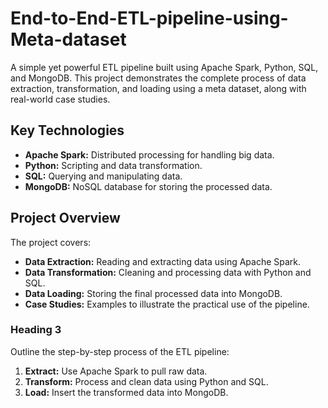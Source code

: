 # End-to-End-ETL-pipeline-using-Meta-dataset

A simple yet powerful ETL pipeline built using Apache Spark, Python, SQL, and MongoDB. This project demonstrates the complete process of data extraction, transformation, and loading using a meta dataset, along with real-world case studies.

## Key Technologies

- **Apache Spark:** Distributed processing for handling big data.
- **Python:** Scripting and data transformation.
- **SQL:** Querying and manipulating data.
- **MongoDB:** NoSQL database for storing the processed data.

## Project Overview

The project covers:
- **Data Extraction:** Reading and extracting data using Apache Spark.
- **Data Transformation:** Cleaning and processing data with Python and SQL.
- **Data Loading:** Storing the final processed data into MongoDB.
- **Case Studies:** Examples to illustrate the practical use of the pipeline.


### Heading 3

Outline the step-by-step process of the ETL pipeline:
1. **Extract:** Use Apache Spark to pull raw data.
2. **Transform:** Process and clean data using Python and SQL.
3. **Load:** Insert the transformed data into MongoDB.
